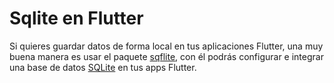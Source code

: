 # Sqlite en Flutter

Si quieres guardar datos de forma local en tus aplicaciones Flutter, una muy buena manera es usar el paquete [sqflite](https://pub.dev/packages/sqflite), con él podrás configurar e integrar una base de datos [SQLite](https://www.sqlite.org/index.html) en tus apps Flutter. 


